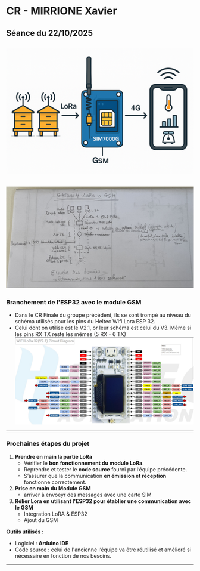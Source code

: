 # CR - MIRRIONE Xavier  
## Séance du 22/10/2025  
![Schéma général projet](../images/schemaGeneral.png)
---
![Schéma général projet](../images/schemaProjet.jpeg)
---

### Branchement de l'ESP32 avec le module GSM
- Dans le CR Finale du groupe précédent, ils se sont trompé au niveau du schéma utilisés pour les pins du Heltec Wifi Lora ESP 32.
- Celui dont on utilise est le V2.1, or leur schéma est celui du V3. Même si les pins RX TX reste les mêmes (5 RX - 6 TX)
![Schéma général projet](../images/Heltec_ESP32_LORA_V2.1.jpeg)



---

### Prochaines étapes du projet

1. **Prendre en main la partie LoRa**
   - Vérifier le **bon fonctionnement du module LoRa**.  
   - Reprendre et tester le **code source** fourni par l’équipe précédente.  
   - S’assurer que la communication **en émission et réception** fonctionne correctement.
2. **Prise en main du Module GSM**
    - arriver à envoeyr des messages avec une carte SIM
3. **Rélier Lora en utilisant l'ESP32 pour établier une communication avec le GSM**  
    - Integration LoRA & ESP32
    - Ajout du GSM

**Outils utilisés :**
- Logiciel : **Arduino IDE**  
- Code source : celui de l'ancienne l’équipe va être réutilisé et amélioré si nécessaire en fonction de nos besoins.

---
